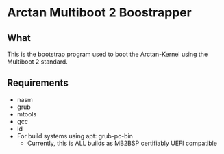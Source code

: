 # Arctan Multiboot 2 Boostrapper
## What
This is the bootstrap program used to boot the Arctan-Kernel using the Multiboot 2 standard.

## Requirements
* nasm
* grub
* mtools
* gcc
* ld
* For build systems using apt: grub-pc-bin
  * Currently, this is ALL builds as MB2BSP certifiably UEFI compatible
